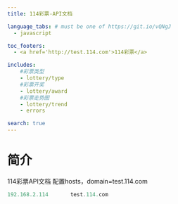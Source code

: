 ```yaml
---
title: 114彩票-API文档

language_tabs: # must be one of https://git.io/vQNgJ
  - javascript

toc_footers:
  - <a href='http://test.114.com'>114彩票</a>

includes:
    #彩票类型
    - lottery/type
    #彩票开奖
    - lottery/award
    #彩票走势图
    - lottery/trend
    - errors

search: true
---
```


# 简介
114彩票API文档
配置hosts，domain=test.114.com
```javascript
192.168.2.114       test.114.com
```

